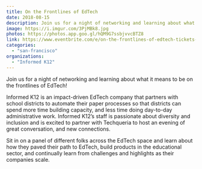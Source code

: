 ```yaml
---
title: On the Frontlines of EdTech
date: 2018-08-15
description: Join us for a night of networking and learning about what it means to be on the frontlines of EdTech!
image: https://i.imgur.com/3PjMBk8.jpg
photos: https://photos.app.goo.gl/hQM9G7ssbjvvcBTZ8
link: https://www.eventbrite.com/e/on-the-frontlines-of-edtech-tickets-48699684066#
categories:
  - "san-francisco"
organizations:
  - "Informed K12"
---
```


Join us for a night of networking and learning about what it means to be on the frontlines of EdTech!

Informed K12 is an impact-driven EdTech company that partners with school districts to automate their paper processes so that districts can spend more time building capacity, and less time doing day-to-day administrative work. Informed K12’s staff is passionate about diversity and inclusion and is
excited to partner with Techqueria to host an evening of great conversation, and new connections.

Sit in on a panel of different folks across the EdTech space and learn about how they paved their path to EdTech, build products in the educational sector, and continually learn from challenges and highlights as their companies scale.
